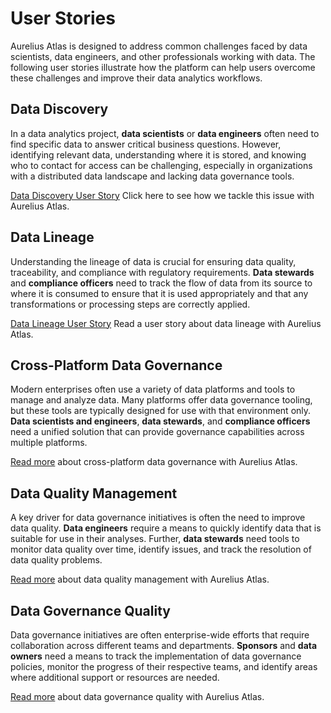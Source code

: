# User Stories

Aurelius Atlas is designed to address common challenges faced by data scientists, data engineers, and other
professionals working with data. The following user stories illustrate how the platform can help users overcome
these challenges and improve their data analytics workflows.

## Data Discovery

In a data analytics project, **data scientists** or **data engineers** often need to find specific data to answer
critical business questions. However, identifying relevant data, understanding where it is stored, and knowing
who to contact for access can be challenging, especially in organizations with a distributed data landscape and
lacking data governance tools.

[Data Discovery User Story](./data-discovery.md) Click here to see how we tackle this issue with Aurelius Atlas.

## Data Lineage

Understanding the lineage of data is crucial for ensuring data quality, traceability, and compliance with
regulatory requirements. **Data stewards** and **compliance officers** need to track the flow of data from its
source to where it is consumed to ensure that it is used appropriately and that any transformations or processing
steps are correctly applied.

[Data Lineage User Story](./data-lineage.md) Read a user story about data lineage with Aurelius Atlas.

## Cross-Platform Data Governance

Modern enterprises often use a variety of data platforms and tools to manage and analyze data. Many platforms offer
data governance tooling, but these tools are typically designed for use with that environment only. **Data
scientists and engineers**, **data stewards**, and **compliance officers** need a unified solution that can provide
governance capabilities across multiple platforms.

[Read more](./cross-platform-data-governance.md) about cross-platform data governance with Aurelius Atlas.

## Data Quality Management

A key driver for data governance initiatives is often the need to improve data quality. **Data engineers** require
a means to quickly identify data that is suitable for use in their analyses. Further, **data stewards** need tools
to monitor data quality over time, identify issues, and track the resolution of data quality problems.

[Read more](./data-quality-management.md) about data quality management with Aurelius Atlas.

## Data Governance Quality

Data governance initiatives are often enterprise-wide efforts that require collaboration across different teams
and departments. **Sponsors** and **data owners** need a means to track the implementation of data governance policies,
monitor the progress of their respective teams, and identify areas where additional support or resources are needed.

[Read more](./data-governance-quality.md) about data governance quality with Aurelius Atlas.
